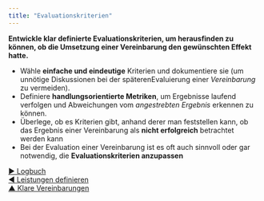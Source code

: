```yaml
---
title: "Evaluationskriterien"
---
```



**Entwickle klar definierte Evaluationskriterien, um herausfinden zu können, ob die Umsetzung einer Vereinbarung den gewünschten Effekt hatte.**

- Wähle **einfache und eindeutige** Kriterien und dokumentiere sie (um unnötige Diskussionen bei der späterenEvaluierung einer <dfn data-info="Vereinbarung: Eine gemeinsam beschlossene Richtlinie, ein Prozess, ein Protokoll oder eine Policy, die den den Wertfluss in der Organisation steuert.">Vereinbarung</dfn> zu vermeiden).
- Definiere **handlungsorientierte Metriken**, um Ergebnisse laufend verfolgen und Abweichungen vom <dfn data-info="Angestrebtes Ergebnis: Das erwartete Ergebnis einer Vereinbarung, Aktion, Projekt oder Strategie.">angestrebten Ergebnis</dfn> erkennen zu können.
- Überlege, ob es Kriterien gibt, anhand derer man feststellen kann, ob das Ergebnis einer Vereinbarung als **nicht erfolgreich** betrachtet werden kann
- Bei der Evaluation einer Vereinbarung ist es oft auch sinnvoll oder gar notwendig, die **Evaluationskriterien anzupassen**

[&#9654; Logbuch](logbook.html)<br/>[&#9664; Leistungen definieren](describe-deliverables.html)<br/>[&#9650; Klare Vereinbarungen](defining-agreements.html)

